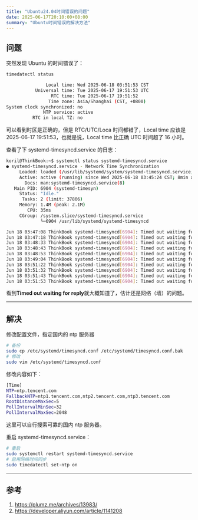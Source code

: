 ```yaml
---
title: "Ubuntu24.04时间错误的问题"
date: 2025-06-17T20:10:00+08:00
summary: "Ubuntu时间错误的解决方法"
---
```


## 问题

突然发现 Ubuntu 的时间错误了：

```sh
timedatectl status

               Local time: Wed 2025-06-18 03:51:53 CST
           Universal time: Tue 2025-06-17 19:51:53 UTC
                 RTC time: Tue 2025-06-17 19:51:52
                Time zone: Asia/Shanghai (CST, +0800)
System clock synchronized: no
              NTP service: active
          RTC in local TZ: no
```

可以看到时区是正确的，但是 RTC/UTC/Loca 时间都错了，Local time 应该是 2025-06-17 19:51:53，也就是说，Local time 比正确 UTC 时间超了 16 小时。

查看了下 systemd-timesyncd.service 的日志：

```sh
koril@ThinkBook:~$ systemctl status systemd-timesyncd.service
● systemd-timesyncd.service - Network Time Synchronization
     Loaded: loaded (/usr/lib/systemd/system/systemd-timesyncd.service; enabled>
     Active: active (running) since Wed 2025-06-18 03:45:24 CST; 8min ago
       Docs: man:systemd-timesyncd.service(8)
   Main PID: 6904 (systemd-timesyn)
     Status: "Idle."
      Tasks: 2 (limit: 37806)
     Memory: 1.4M (peak: 2.1M)
        CPU: 35ms
     CGroup: /system.slice/systemd-timesyncd.service
             └─6904 /usr/lib/systemd/systemd-timesyncd

Jun 18 03:47:08 ThinkBook systemd-timesyncd[6904]: Timed out waiting for reply >
Jun 18 03:47:18 ThinkBook systemd-timesyncd[6904]: Timed out waiting for reply >
Jun 18 03:48:33 ThinkBook systemd-timesyncd[6904]: Timed out waiting for reply >
Jun 18 03:48:43 ThinkBook systemd-timesyncd[6904]: Timed out waiting for reply >
Jun 18 03:48:53 ThinkBook systemd-timesyncd[6904]: Timed out waiting for reply >
Jun 18 03:49:04 ThinkBook systemd-timesyncd[6904]: Timed out waiting for reply >
Jun 18 03:51:22 ThinkBook systemd-timesyncd[6904]: Timed out waiting for reply >
Jun 18 03:51:32 ThinkBook systemd-timesyncd[6904]: Timed out waiting for reply >
Jun 18 03:51:43 ThinkBook systemd-timesyncd[6904]: Timed out waiting for reply >
Jun 18 03:51:53 ThinkBook systemd-timesyncd[6904]: Timed out waiting for reply >

```

看到**Timed out waiting for reply**就大概知道了，估计还是网络（墙）的问题。

---

## 解决

修改配置文件，指定国内的 ntp 服务器

```sh
# 备份
sudo cp /etc/systemd/timesyncd.conf /etc/systemd/timesyncd.conf.bak
# 修改
sudo vim /etc/systemd/timesyncd.conf
```

修改内容如下：
```sh
[Time]
NTP=ntp.tencent.com
FallbackNTP=ntp1.tencent.com,ntp2.tencent.com,ntp3.tencent.com
RootDistanceMaxSec=5
PollIntervalMinSec=32
PollIntervalMaxSec=2048
```

这里可以自行搜索可靠的国内 ntp 服务器。

重启 systemd-timesyncd.service：

```sh
# 重启
sudo systemctl restart systemd-timesyncd.service
# 启用网络时间同步
sudo timedatectl set-ntp on
```

---

## 参考

1. https://plumz.me/archives/13983/
2. https://developer.aliyun.com/article/1141208
